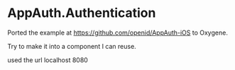 # AppAuth.Authentication

Ported the example at https://github.com/openid/AppAuth-iOS to Oxygene.

Try to make it into a component I can reuse.


used the url localhost 8080
